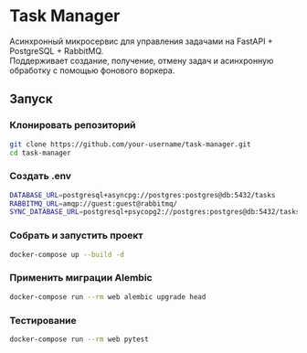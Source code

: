 # Task Manager

Асинхронный микросервис для управления задачами на FastAPI + PostgreSQL + RabbitMQ.  
Поддерживает создание, получение, отмену задач и асинхронную обработку с помощью фонового воркера.

## Запуск

### Клонировать репозиторий
```bash
git clone https://github.com/your-username/task-manager.git
cd task-manager
```

### Создать .env
```bash
DATABASE_URL=postgresql+asyncpg://postgres:postgres@db:5432/tasks
RABBITMQ_URL=amqp://guest:guest@rabbitmq/
SYNC_DATABASE_URL=postgresql+psycopg2://postgres:postgres@db:5432/tasks
```

### Собрать и запустить проект
```bash
docker-compose up --build -d
```

### Применить миграции Alembic
```bash
docker-compose run --rm web alembic upgrade head
```

### Тестирование
```bash
docker-compose run --rm web pytest
```
